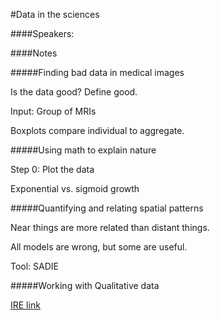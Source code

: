 #Data in the sciences

####Speakers:


####Notes

#####Finding bad data in medical images

Is the data good? Define good.

Input: Group of MRIs

Boxplots compare individual to aggregate.

#####Using math to explain nature

Step 0: Plot the data

Exponential vs. sigmoid growth

#####Quantifying and relating spatial patterns

Near things are more related than distant things.

All models are wrong, but some are useful.

Tool: SADIE

#####Working with Qualitative data

[IRE link]()